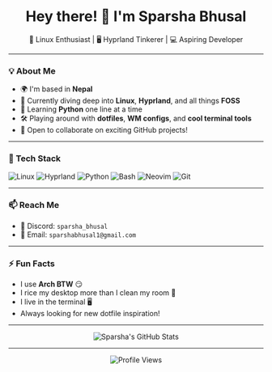 <h1 align="center">Hey there! 👋 I'm Sparsha Bhusal</h1>
<p align="center">
  🐧 Linux Enthusiast | 🖥️ Hyprland Tinkerer | 💻 Aspiring Developer
</p>

---

### 💡 About Me
- 🌍 I'm based in **Nepal**
- 👀 Currently diving deep into **Linux**, **Hyprland**, and all things **FOSS**
- 🐍 Learning **Python** one line at a time
- 🛠️ Playing around with **dotfiles**, **WM configs**, and **cool terminal tools**
- 🤝 Open to collaborate on exciting GitHub projects!

---

### 🔧 Tech Stack
![Linux](https://img.shields.io/badge/-Linux-333?style=for-the-badge&logo=linux)
![Hyprland](https://img.shields.io/badge/-Hyprland-333?style=for-the-badge&logo=arch-linux&logoColor=1793d1)
![Python](https://img.shields.io/badge/-Python-333?style=for-the-badge&logo=python)
![Bash](https://img.shields.io/badge/-Bash-333?style=for-the-badge&logo=gnu-bash)
![Neovim](https://img.shields.io/badge/-Neovim-333?style=for-the-badge&logo=neovim)
![Git](https://img.shields.io/badge/-Git-333?style=for-the-badge&logo=git)

---

### 📫 Reach Me
- 💬 Discord: `sparsha_bhusal`
- 📮 Email: `sparshabhusal1@gmail.com`

---

### ⚡ Fun Facts
- I use **Arch BTW** 😏
- I rice my desktop more than I clean my room 🧼
- I live in the terminal 🖥️
- Always looking for new dotfile inspiration!

---

<p align="center">
  <img src="https://github-readme-stats.vercel.app/api?username=sparshabhusal&show_icons=true&theme=tokyonight" alt="Sparsha's GitHub Stats" />
</p>

---

<p align="center">
  <img src="https://komarev.com/ghpvc/?username=sparshabhusal&color=blueviolet&style=flat-square" alt="Profile Views" />
</p>
